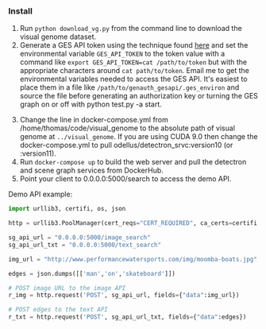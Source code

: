 ### Install
1. Run `python download_vg.py` from the command line to download the visual
genome dataset.
2. Generate a GES API token using the technique found [here](https://github.com/huawei-tomas/GES-API)
and set the environmental variable `GES_API_TOKEN` to the token value with a 
command like `export GES_API_TOKEN=cat /path/to/token` but with the appropriate characters around `cat path/to/token`. 
Email me to get the environmental variables needed to access the GES API. It's easiest to place them
in a file like `/path/to/genauth_gesapi/.ges_environ` and source the file before
generating an authorization key or turning the GES graph on or off with python test.py -a start.
<!-- 3. Clone https://github.com/huawei-tomas/detectron_service, cd into 
detectron_service, and run 
```
nvidia-docker build -t odellus/detectron_srvc:version10 .
```
to build a local version of the detectron service (having trouble pushing to 
DockerHub because of a known [issue](https://github.com/docker/for-mac/issues/1396).-->  
3. Change the line in docker-compose.yml from /home/thomas/code/visual_genome to the absolute path of visual genome at `../visual_genome`. If you are using CUDA 9.0 then change the docker-compose.yml to pull odellus/detectron_srvc:version10 (or :version11).
4. Run `docker-compose up` to build the web server and pull the detectron 
and scene graph services from DockerHub.
5. Point your client to 0.0.0.0:5000/search to access the demo API.

Demo API example:
```python
import urllib3, certifi, os, json

http = urllib3.PoolManager(cert_reqs="CERT_REQUIRED", ca_certs=certifi.where())

sg_api_url = "0.0.0.0:5000/image_search"
sg_api_url_txt = "0.0.0.0:5000/text_search"

img_url = "http://www.performancewatersports.com/img/moomba-boats.jpg"

edges = json.dumps([['man','on','skateboard']])

# POST image URL to the image API
r_img = http.request('POST', sg_api_url, fields={"data":img_url})

# POST edges to the text API
r_txt = http.request('POST', sg_api_url_txt, fields={"data":edges})

```

<!--

Working:
<!-- 
https://d3d00swyhr67nd.cloudfront.net/w1200h1200/STF/STF_STKMG_030.jpg
https://media-cdn.tripadvisor.com/media/photo-s/04/35/6f/4e/vilamendhoo-island-resort.jpg
http://www.performancewatersports.com/img/moomba-boats.jpg
https://www.thenewsminute.com/sites/default/files/styles/news_detail/public/Kamali_surfergirl_7_750_JamieThomas.jpg?itok=DIpEaX8B
https://images.pexels.com/photos/257894/pexels-photo-257894.jpeg

Currently Testing:
https://c8.alamy.com/comp/D41TX9/boat-plane-on-water-near-kuda-hura-maldives-D41TX9.jpg
https://1.bp.blogspot.com/-CCWSElGLH3A/VGYAXhu2S7I/AAAAAAAALkQ/XjBBA--aM4o/s1600/pea-coat-mens-fall-fashion-ivan-perisa-3.jpg
-->
